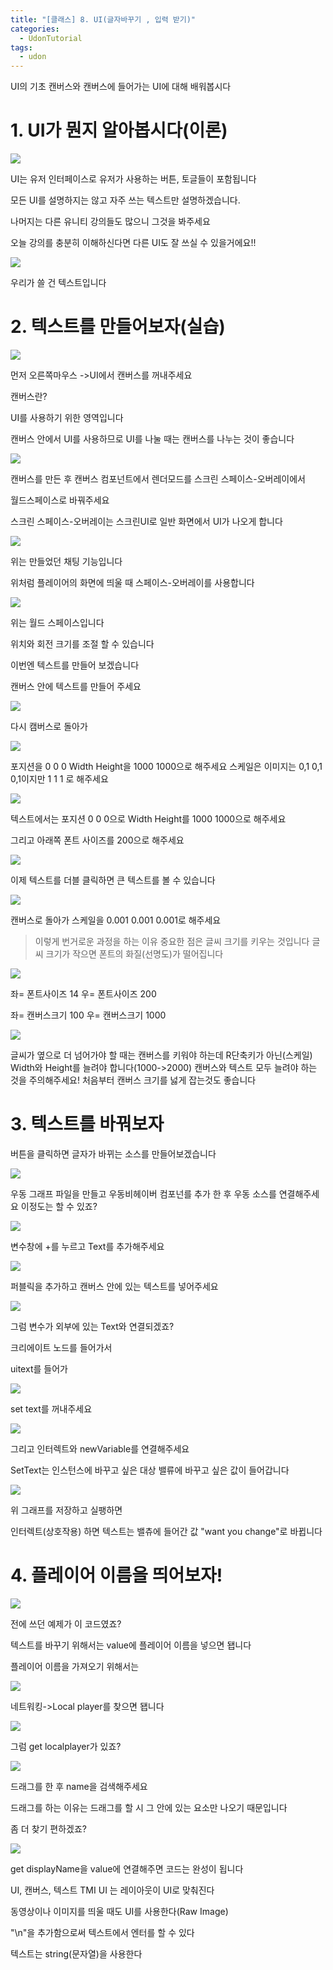 ```yaml
---
title: "[클래스] 8. UI(글자바꾸기 , 입력 받기)"
categories:
  - UdonTutorial
tags:
  - udon
---
```

UI의 기초 캔버스와 캔버스에 들어가는 UI에 대해 배워봅시다


# 1. UI가 뭔지 알아봅시다(이론)


<img  src="https://raw.githubusercontent.com/rage147-OwO/rage147-OwO.github.io/master/_images/g8/이미지 001.png?raw=true">


UI는 유저 인터페이스로 유저가 사용하는 버튼, 토글들이 포함됩니다

모든 UI를 설명하지는 않고 자주 쓰는 텍스트만 설명하겠습니다.

나머지는 다른 유니티 강의들도 많으니 그것을 봐주세요

오늘 강의를 충분히 이해하신다면 다른 UI도 잘 쓰실 수 있을거에요!!



<img  src="https://raw.githubusercontent.com/rage147-OwO/rage147-OwO.github.io/master/_images/g8/이미지 002.png?raw=true">

우리가 쓸 건 텍스트입니다


# 2. 텍스트를 만들어보자(실습)

<img  src="https://raw.githubusercontent.com/rage147-OwO/rage147-OwO.github.io/master/_images/g8/이미지 003.png?raw=true">

먼저 오른쪽마우스 ->UI에서 캔버스를 꺼내주세요

캔버스란?

UI를 사용하기 위한 영역입니다

캔버스 안에서 UI를 사용하므로 UI를 나눌 때는 캔버스를 나누는 것이 좋습니다

<img  src="https://raw.githubusercontent.com/rage147-OwO/rage147-OwO.github.io/master/_images/g8/이미지 004.png?raw=true">

캔버스를 만든 후 캔버스 컴포넌트에서 렌더모드를 스크린 스페이스-오버레이에서

 월드스페이스로 바꿔주세요

 스크린 스페이스-오버레이는 스크린UI로 일반 화면에서 UI가 나오게 합니다

<img  src="https://raw.githubusercontent.com/rage147-OwO/rage147-OwO.github.io/master/_images/g8/이미지 005.png?raw=true">


위는 만들었던 채팅 기능입니다

위처럼 플레이어의 화면에 띄울 때 스페이스-오버레이를 사용합니다




<img  src="https://raw.githubusercontent.com/rage147-OwO/rage147-OwO.github.io/master/_images/g8/이미지 006.png?raw=true">

위는 월드 스페이스입니다

위치와 회전 크기를 조절 할 수 있습니다



이번엔 텍스트를 만들어 보겠습니다

캔버스 안에 텍스트를 만들어 주세요

<img  src="https://raw.githubusercontent.com/rage147-OwO/rage147-OwO.github.io/master/_images/g8/이미지 007.png?raw=true">



다시 캠버스로 돌아가 


<img  src="https://raw.githubusercontent.com/rage147-OwO/rage147-OwO.github.io/master/_images/g8/이미지 008.png?raw=true">

포지션을 0 0 0
Width Height을 1000 1000으로 해주세요
스케일은 이미지는 0,1 0,1 0,1이지만
1 1 1 로 해주세요


<img  src="https://raw.githubusercontent.com/rage147-OwO/rage147-OwO.github.io/master/_images/g8/이미지 009.png?raw=true">

텍스트에서는 
포지션 0 0 0으로
Width Height를 1000 1000으로 해주세요

그리고 아래쪽 폰트 사이즈를 200으로 해주세요


<img  src="https://raw.githubusercontent.com/rage147-OwO/rage147-OwO.github.io/master/_images/g8/이미지 010.png?raw=true">

이제 텍스트를 더블 클릭하면 큰 텍스트를 볼 수 있습니다


<img  src="https://raw.githubusercontent.com/rage147-OwO/rage147-OwO.github.io/master/_images/g8/이미지 011.png?raw=true">

캔버스로 돌아가 스케일을 0.001 0.001 0.001로 해주세요


>이렇게 번거로운 과정을 하는 이유
중요한 점은 글씨 크기를 키우는 것입니다
글씨 크기가 작으면 폰트의 화질(선명도)가 떨어집니다


<img  src="https://raw.githubusercontent.com/rage147-OwO/rage147-OwO.github.io/master/_images/g8/이미지 012.png?raw=true">


좌= 폰트사이즈 14
우= 폰트사이즈 200

좌= 캔버스크기 100
우= 캔버스크기 1000


<img  src="https://raw.githubusercontent.com/rage147-OwO/rage147-OwO.github.io/master/_images/g8/이미지 013.png?raw=true">

글씨가 옆으로 더 넘어가야 할 때는 캔버스를 키워야 하는데
R단축키가 아닌(스케일)
Width와 Height를 늘려야 합니다(1000->2000)
캔버스와 텍스트 모두 늘려야 하는 것을 주의해주세요!
처음부터 캔버스 크기를 넗게 잡는것도 좋습니다

# 3. 텍스트를 바꿔보자 

버튼을 클릭하면 글자가 바뀌는 소스를 만들어보겠습니다

<img  src="https://raw.githubusercontent.com/rage147-OwO/rage147-OwO.github.io/master/_images/g8/이미지 014.png?raw=true">

우동 그래프 파일을 만들고 우동비헤이버 컴포넌를 추가 한 후 우동 소스를 연결해주세요
이정도는 할 수 있죠?

<img  src="https://raw.githubusercontent.com/rage147-OwO/rage147-OwO.github.io/master/_images/g8/이미지 015.png?raw=true">

변수창에 +를 누르고 Text를 추가해주세요


<img  src="https://raw.githubusercontent.com/rage147-OwO/rage147-OwO.github.io/master/_images/g8/이미지 016.png?raw=true">


퍼블릭을 추가하고 캔버스 안에 있는 텍스트를 넣어주세요


<img  src="https://raw.githubusercontent.com/rage147-OwO/rage147-OwO.github.io/master/_images/g8/이미지 017.png?raw=true">

그럼 변수가 외부에 있는 Text와 연결되겠죠?


크리에이트 노드를 들어가서

uitext를 들어가 

<img  src="https://raw.githubusercontent.com/rage147-OwO/rage147-OwO.github.io/master/_images/g8/이미지 018.png?raw=true">

set text를 꺼내주세요

<img  src="https://raw.githubusercontent.com/rage147-OwO/rage147-OwO.github.io/master/_images/g8/이미지 019.png?raw=true">

그리고 인터렉트와 newVariable를 연결해주세요

SetText는 
인스턴스에 바꾸고 싶은 대상
밸류에 바꾸고 싶은 값이 들어갑니다

<img  src="https://raw.githubusercontent.com/rage147-OwO/rage147-OwO.github.io/master/_images/g8/이미지 020.png?raw=true">

위 그래프를 저장하고 실팽하면

인터렉트(상호작용) 하면 텍스트는
밸츄에 들어간 값 "want you change"로 바뀝니다


# 4. 플레이어 이름을 띄어보자!

<img  src="https://raw.githubusercontent.com/rage147-OwO/rage147-OwO.github.io/master/_images/g8/이미지 021.png?raw=true">

전에 쓰던 예제가 이 코드였죠?

텍스트를 바꾸기 위해서는 value에 플레이어 이름을 넣으면 됍니다


플레이어 이름을 가져오기 위해서는

<img  src="https://raw.githubusercontent.com/rage147-OwO/rage147-OwO.github.io/master/_images/g8/이미지 022.png?raw=true">


네트워킹->Local player를 찾으면 됍니다

<img  src="https://raw.githubusercontent.com/rage147-OwO/rage147-OwO.github.io/master/_images/g8/이미지 023.png?raw=true">

그럼 get localplayer가 있죠?

<img  src="https://raw.githubusercontent.com/rage147-OwO/rage147-OwO.github.io/master/_images/g8/이미지 024.png?raw=true">

드래그를 한 후 name을 검색해주세요

드래그를 하는 이유는 드래그를 할 시 그 안에 있는 요소만 나오기 때문입니다

좀 더 찾기 편하겠죠?

<img  src="https://raw.githubusercontent.com/rage147-OwO/rage147-OwO.github.io/master/_images/g8/이미지 025.png?raw=true">

get displayName을 value에 연결해주면 코드는 완성이 됩니다




UI, 캔버스, 텍스트 TMI
UI 는 레이아웃이 UI로 맞춰진다

동영상이나 이미지를 띄울 때도 UI를 사용한다(Raw Image)

"\n"을 추가함으로써 텍스트에서 엔터를 할 수 있다

텍스트는 string(문자열)을 사용한다
